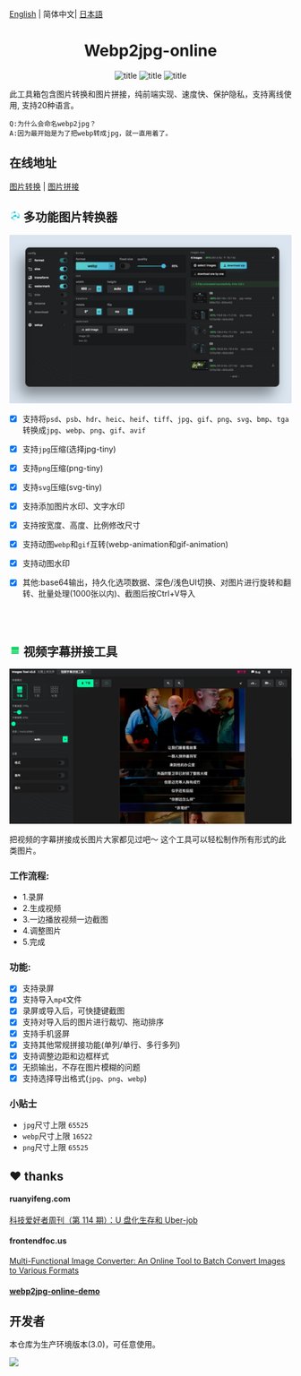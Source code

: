 
[English](./README.md) | 简体中文| [日本語](./README_JP.md)

<center>
<!-- <img width="300" src="./doc/images/3.png" /> -->
<h1>Webp2jpg-online</h1>
<!-- from shields.io/ -->

![title](https://cdn.jsdelivr.net/gh/renzhezhilu/webp2jpg-online/cdn/badges/01.svg)
![title](https://cdn.jsdelivr.net/gh/renzhezhilu/webp2jpg-online/cdn/badges/02.svg)
![title](https://cdn.jsdelivr.net/gh/renzhezhilu/webp2jpg-online/cdn/badges/03.svg)

</center>

此工具箱包含图片转换和图片拼接，纯前端实现、速度快、保护隐私，支持离线使用,
支持20种语言。
    
    Q:为什么会命名webp2jpg？
    A:因为最开始是为了把webp转成jpg，就一直用着了。


## 在线地址
[图片转换](https://imagestool.com/webp2jpg-online/) 
| [图片拼接](https://imagestool.com/webp2jpg-online/splicing.html)

<h2>
    <img width="20" src="./doc/images/1.png" />
    多功能图片转换器
</h2>
<img width="600" src="./cdn/webp2jpg_v3_ui.jpg" />


- [x] 支持将`psd`、`psb`、`hdr`、`heic`、`heif`、`tiff`、`jpg`、`gif`、`png`、`svg`、`bmp`、`tga`转换成`jpg`、`webp`、`png`、`gif`、`avif`
- [x] 支持`jpg`压缩(选择jpg-tiny)
- [x] 支持`png`压缩(png-tiny)
- [x] 支持`svg`压缩(svg-tiny)
- [x] 支持添加图片水印、文字水印
- [x] 支持按宽度、高度、比例修改尺寸
- [x] 支持动图`webp`和`gif`互转(webp-animation和gif-animation)
- [x] 支持动图水印 
- [x] 其他:base64输出，持久化选项数据、深色/浅色UI切换、对图片进行旋转和翻转、批量处理(1000张以内)、截图后按Ctrl+V导入



<br/>
<br/>

<h2>
    <img width="20" src="./doc/images/2.png" />
    视频字幕拼接工具
</h2>

<img width="600" src="./cdn/splicing/ui.jpg" />

把视频的字幕拼接成长图片大家都见过吧～ 这个工具可以轻松制作所有形式的此类图片。





### 工作流程:

- 1.录屏
- 2.生成视频
- 3.一边播放视频一边截图
- 4.调整图片
- 5.完成
  
### 功能:


- [x] 支持录屏
- [x] 支持导入`mp4`文件
- [x] 录屏或导入后，可快捷键截图
- [x] 支持对导入后的图片进行裁切、拖动排序
- [x] 支持手机竖屏
- [x] 支持其他常规拼接功能(单列/单行、多行多列)
- [x] 支持调整边距和边框样式
- [x] 无损输出，不存在图片模糊的问题
- [x] 支持选择导出格式(`jpg`、`png`、`webp`)

### 小贴士
- `jpg`尺寸上限 `65525`
- `webp`尺寸上限 `16522`
- `png`尺寸上限 `65525`

## ❤ thanks

#### ruanyifeng.com
[科技爱好者周刊（第 114 期）：U 盘化生存和 Uber-job](http://www.ruanyifeng.com/blog/2020/07/weekly-issue-114.html)

#### frontendfoc.us
[Multi-Functional Image Converter: An Online Tool to Batch Convert Images to Various Formats ](https://frontendfoc.us/issues/511)

#### [webp2jpg-online-demo](https://github.com/renzhezhilu/webp2jpg-online-demo)

## 开发者
本仓库为生产环境版本(3.0)，可任意使用。

<img width="600"  src="https://api.star-history.com/svg?repos=renzhezhilu/webp2jpg-online&type=Date" />

<!-- 如果你想获得源代码和技术细节分享，欢迎加入[ohPic](https://github.com/ohPic)。 -->

